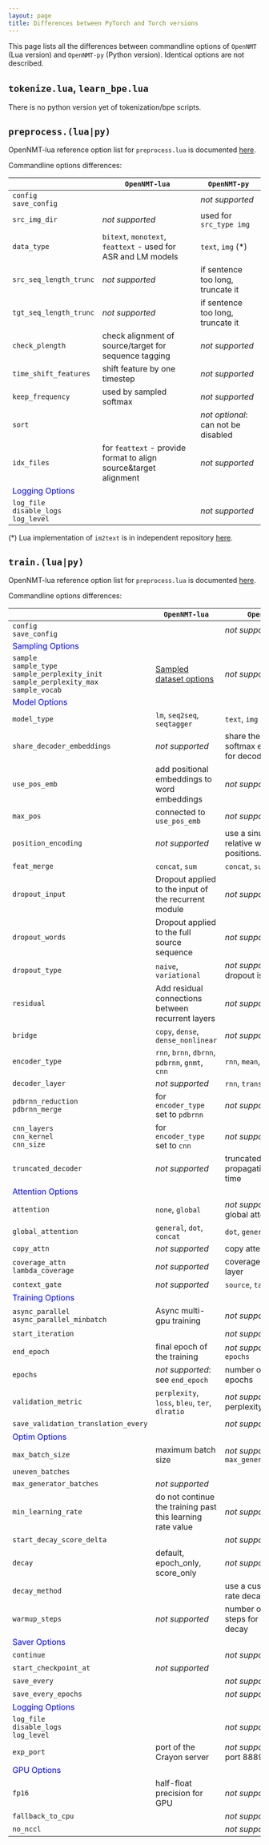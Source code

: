 ```yaml
---
layout: page
title: Differences between PyTorch and Torch versions
---
```


This page lists all the differences between commandline options of `OpenNMT` (Lua version) and `OpenNMT-py` (Python version). Identical options are not described.

## `tokenize.lua`, `learn_bpe.lua`

There is no python version yet of tokenization/bpe scripts.

## `preprocess.(lua|py)`

OpenNMT-lua reference option list for `preprocess.lua` is documented [here](http://opennmt.net/OpenNMT/options/preprocess/).

Commandline options differences:

|      | `OpenNMT-lua` | `OpenNMT-py` |
| ---  | ---           | ---          |
| `config`<br>`save_config` |  | *not supported* |
| `src_img_dir` | *not supported* | used for `src_type img` |
| `data_type` | `bitext`, `monotext`, `feattext` - used for ASR and LM models | `text`, `img` (*) |
| `src_seq_length_trunc` | *not supported* | if sentence too long, truncate it |
| `tgt_seq_length_trunc` | *not supported* | if sentence too long, truncate it |
| `check_plength` | check alignment of source/target for sequence tagging | *not supported* |
| `time_shift_features` | shift feature by one timestep | *not supported* |
| `keep_frequency` | used by sampled softmax | *not supported* |
| `sort` | | *not optional*: can not be disabled |
| `idx_files` | for `feattext` - provide format to align source&target alignment | *not supported* |
| <span style="color:blue">Logging Options<span> |||
| `log_file`<br>`disable_logs`<br>`log_level` | | *not supported* |

(*) Lua implementation of `im2text` is in independent repository [here](https://github.com/OpenNMT/Im2Text).

## `train.(lua|py)`

OpenNMT-lua reference option list for `preprocess.lua` is documented [here](http://opennmt.net/OpenNMT/options/train/).

Commandline options differences:

|      | `OpenNMT-lua` | `OpenNMT-py` |
| ---  | ---           | ---          |
| `config`<br>`save_config` |  | *not supported* |
| <span style="color:blue">Sampling Options<span> |||
| `sample`<br>`sample_type`<br>`sample_perplexity_init`<br>`sample_perplexity_max`<br>`sample_vocab`  | [Sampled dataset options](/options/train/#sampled-dataset-options) | *not supported* |
| <span style="color:blue">Model Options<span> |||
| `model_type` | `lm`, `seq2seq`, `seqtagger` | `text`, `img` |
| `share_decoder_embeddings` | *not supported* | share the word and softmax embeddings for decoder |
| `use_pos_emb` | add positional embeddings to word embeddings | *not supported* |
| `max_pos` | connected to `use_pos_emb` | *not supported* |
| `position_encoding` | *not supported* | use a sinusoid to mark relative words positions. |
| `feat_merge` | `concat`, `sum` | `concat`, `sum`, `mlp` |
| `dropout_input` | Dropout applied to the input of the recurrent module | *not supported* |
| `dropout_words` | Dropout applied to the full source sequence | *not supported* |
| `dropout_type` | `naive`, `variational` | *not supported*: dropout is `naive` |
| `residual` | Add residual connections between recurrent layers | *not supported* |
| `bridge` | `copy`, `dense`, `dense_nonlinear` | *not supported* |
| `encoder_type` | `rnn`, `brnn`, `dbrnn`, `pdbrnn`, `gnmt`, `cnn` | `rnn`, `mean`, `transformer` |
| `decoder_layer` | *not supported* | `rnn`, `transformer` |
| `pdbrnn_reduction`<br>`pdbrnn_merge` | for `encoder_type` set to `pdbrnn` | *not supported* |
| `cnn_layers`<br>`cnn_kernel`<br>`cnn_size` | for `encoder_type` set to `cnn` | *not supported* |
| `truncated_decoder` | *not supported* | truncated back propagation through time |
| <span style="color:blue">Attention Options<span> |||
| `attention` | `none`, `global` | *not supported*: only global attention |
| `global_attention` | `general`, `dot`, `concat` | `dot`, `general`, `mlp` |
| `copy_attn` | *not supported* | copy attention layer |
| `coverage_attn`<br>`lambda_coverage` | *not supported* | coverage attention layer |
| `context_gate` | *not supported* | `source`, `target`, `both` |
| <span style="color:blue">Training Options<span> |||
| `async_parallel`<br>`async_parallel_minbatch` | Async multi-gpu training | *not supported* |
| `start_iteration` |  | *not supported* |
| `end_epoch` | final epoch of the training | *not supported*: see `epochs` |
| `epochs` | *not supported*: see `end_epoch` | number of training epochs |
| `validation_metric` | `perplexity`, `loss`, `bleu`, `ter`, `dlratio` | *not supported* always perplexity |
| `save_validation_translation_every` |  | *not supported* |
| <span style="color:blue">Optim Options<span> |||
| `max_batch_size` | maximum batch size | *not supported*: see `max_generator_batches` |
| `uneven_batches` |  |  |
| `max_generator_batches` | *not supported* |  |
| `min_learning_rate` | do not continue the training past this learning rate value | *not supported* |
| `start_decay_score_delta` |  | *not supported* |
| `decay` | default, epoch_only, score_only | *not supported* |
| `decay_method` |  | use a custom learning rate decay (?) |
| `warmup_steps` | *not supported* | number of warmup steps for custom decay |
| <span style="color:blue">Saver Options<span> |||
| `continue` |  | *not supported* |
| `start_checkpoint_at` | *not supported* |  |
| `save_every` |  | *not supported* |
| `save_every_epochs` |  | *not supported* |
| <span style="color:blue">Logging Options<span> |||
| `log_file`<br>`disable_logs`<br>`log_level` | | *not supported* |
| `exp_port` | port of the Crayon server | *not supported*: default port 8889 is used |
| <span style="color:blue">GPU Options<span> |||
| `fp16` | half-float precision for GPU | *not supported* |
| `fallback_to_cpu` |  | *not supported* |
| `no_nccl` |  | *not supported* |
